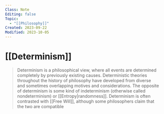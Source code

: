 ```yaml
---
Class: Note
Editing: false
Topic:
  - "[[Philosophy]]"
Created: 2023-09-22
Modified: 2023-10-05
---
```


# [[Determinism]]

> Determinism is a philosophical view, where all events are determined completely by previously existing causes. Deterministic theories throughout the history of philosophy have developed from diverse and sometimes overlapping motives and considerations. The opposite of determinism is some kind of indeterminism (otherwise called nondeterminism) or [[Entropy|randomness]]. Determinism is often contrasted with [[Free Will]], although some philosophers claim that the two are compatible
